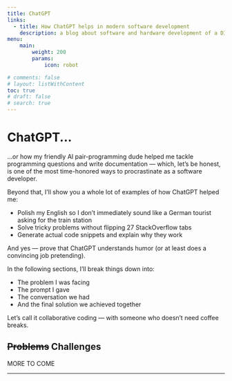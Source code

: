 ```yaml
---
title: ChatGPT
links:
  - title: How ChatGPT helps in modern software development
    description: a blog about software and hardware development of a DIY pedal board
menu:
    main: 
        weight: 200
        params:
            icon: robot

# comments: false
# layout: listWithContent
toc: true
# draft: false
# search: true
---
```

# ChatGPT...

...or how my friendly AI pair-programming dude helped me tackle programming questions and write documentation —
which, let’s be honest, is one of the most time-honored ways to procrastinate as a software developer.

Beyond that, I’ll show you a whole lot of examples of how ChatGPT helped me:
- Polish my English so I don’t immediately sound like a German tourist asking for the train station
- Solve tricky problems without flipping 27 StackOverflow tabs
- Generate actual code snippets and explain why they work

And yes — prove that ChatGPT understands humor (or at least does a convincing job pretending).

In the following sections, I’ll break things down into:
- The problem I was facing
- The prompt I gave
- The conversation we had
- And the final solution we achieved together

Let’s call it collaborative coding — with someone who doesn’t need coffee breaks.

## ~~Problems~~ Challenges

MORE TO COME

---
